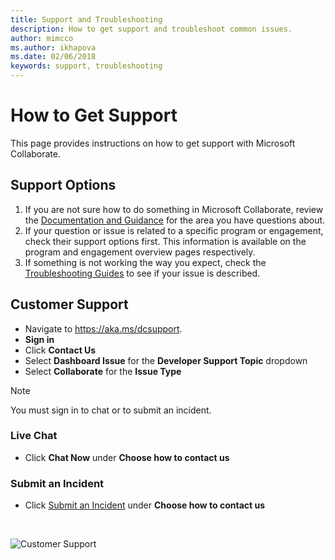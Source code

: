 ```yaml
---
title: Support and Troubleshooting
description: How to get support and troubleshoot common issues.
author: mimcco
ms.author: ikhapova
ms.date: 02/06/2018
keywords: support, troubleshooting
---
```


# How to Get Support
This page provides instructions on how to get support with Microsoft Collaborate.

## Support Options
1. If you are not sure how to do something in Microsoft Collaborate, review the [Documentation and Guidance](/collaborate/) for the area you have questions about.
2. If your question or issue is related to a specific program or engagement, check their support options first. This information is available on the program and engagement overview pages respectively.
3. If something is not working the way you expect, check the [Troubleshooting Guides](/collaborate/troubleshooting) to see if your issue is described. 

## Customer Support
  * Navigate to https://aka.ms/dcsupport.
  * **Sign in**  
  * Click **Contact Us**
  * Select **Dashboard Issue** for the **Developer Support Topic** dropdown
  * Select **Collaborate** for the **Issue Type**

>[!NOTE]
>
> You must sign in to chat or to submit an incident.<br>

### Live Chat

  * Click **Chat Now** under **Choose how to contact us**

### Submit an Incident

  * Click [Submit an Incident](https://support.microsoft.com/supportrequestform/83cdfd8d-c24a-fbe4-fb2a-3fead30613a9) under **Choose how to contact us**
 
<br>

![Customer Support](images/customer-support.png)
